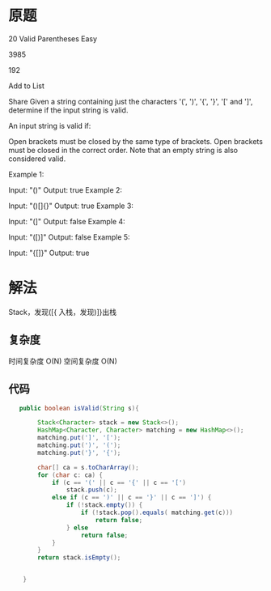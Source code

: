 # 原题
20 Valid Parentheses
Easy

3985

192

Add to List

Share
Given a string containing just the characters '(', ')', '{', '}', '[' and ']', determine if the input string is valid.

An input string is valid if:

Open brackets must be closed by the same type of brackets.
Open brackets must be closed in the correct order.
Note that an empty string is also considered valid.

Example 1:

Input: "()"
Output: true
Example 2:

Input: "()[]{}"
Output: true
Example 3:

Input: "(]"
Output: false
Example 4:

Input: "([)]"
Output: false
Example 5:

Input: "{[]}"
Output: true
# 解法

Stack，发现([{ 入栈，发现)]}出栈

## 复杂度
时间复杂度 O(N)
空间复杂度 O(N)


## 代码
```Java
   public boolean isValid(String s){

        Stack<Character> stack = new Stack<>();
        HashMap<Character, Character> matching = new HashMap<>();
        matching.put(']', '[');
        matching.put(')', '(');
        matching.put('}', '{');

        char[] ca = s.toCharArray();
        for (char c: ca) {
            if (c == '(' || c == '{' || c == '[')
                stack.push(c);
            else if (c == ')' || c == '}' || c == ']') {
                if (!stack.empty()) {
                    if (!stack.pop().equals( matching.get(c)))
                        return false;
                } else
                    return false;
            }
        }
        return stack.isEmpty();


    }
```
